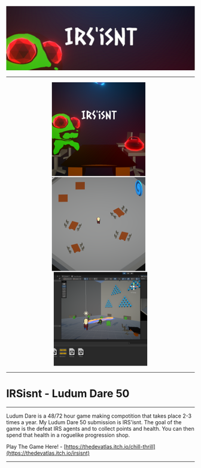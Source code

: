 <div align="center">
  <img src="images/title.png" alt="Title" style="margin-right: 10px;"/>
</div>

---

<div align="center">
  <img src="images/O1.png" alt="Otrio Game Image 1" width="250" style="margin-right: 10px;"/>
  <img src="images/O2.png" alt="Otrio Game Image 2" width="250" style="margin-right: 10px;"/>
  <img src="images/O3.png" alt="Otrio Game Image 3" width="250"/>
</div>

---

# IRSisnt - Ludum Dare 50

---

Ludum Dare is a 48/72 hour game making compotition that takes place 2-3 times a year. My Ludum Dare 50 submission is IRS'isnt. The goal of the game is the defeat IRS agents and to collect points and health. You can then spend that health in a roguelike progression shop.

Play The Game Here! - [https://thedevatlas.itch.io/chill-thrill](https://thedevatlas.itch.io/irsisnt)

---


